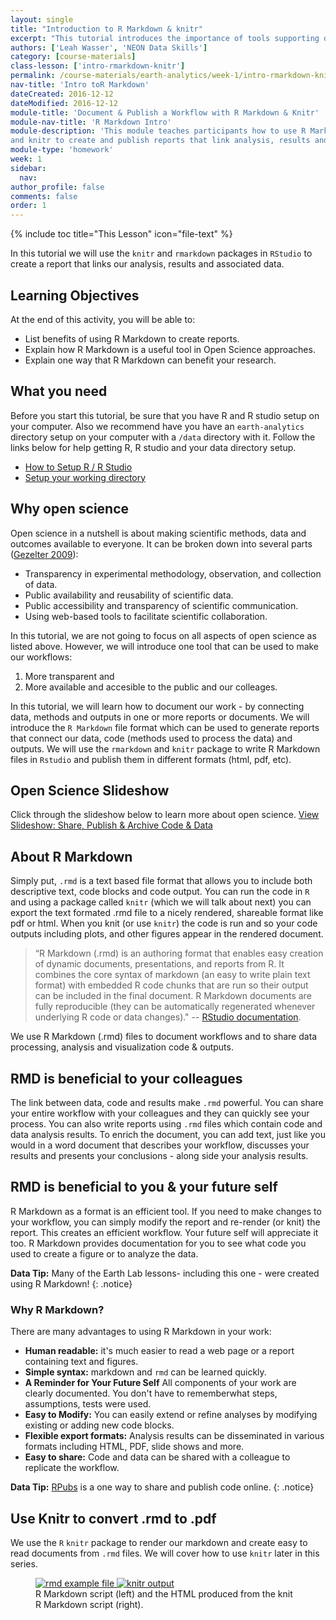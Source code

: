 ```yaml
---
layout: single
title: "Introduction to R Markdown & knitr"
excerpt: "This tutorial introduces the importance of tools supporting documenting & publishing a workflow."
authors: ['Leah Wasser', 'NEON Data Skills']
category: [course-materials]
class-lesson: ['intro-rmarkdown-knitr']
permalink: /course-materials/earth-analytics/week-1/intro-rmarkdown-knitr/
nav-title: 'Intro toR Markdown'
dateCreated: 2016-12-12
dateModified: 2016-12-12
module-title: 'Document & Publish a Workflow with R Markdown & Knitr'
module-nav-title: 'R Markdown Intro'
module-description: 'This module teaches participants how to use R Markdown
and knitr to create and publish reports that link analysis, results and documentation.'
module-type: 'homework'
week: 1
sidebar:
  nav:
author_profile: false
comments: false
order: 1
---
```

{% include toc title="This Lesson" icon="file-text" %}

In this tutorial we will use the `knitr` and `rmarkdown` packages in
`RStudio` to create a report that links our analysis, results and associated data.

<div class='notice--success' markdown="1">

## <i class="fa fa-graduation-cap" aria-hidden="true"></i> Learning Objectives
At the end of this activity, you will be able to:

* List benefits of using R Markdown to create reports.
* Explain how R Markdown is a useful tool in Open Science approaches.
* Explain one way that R Markdown can benefit your research.

## <i class="fa fa-check-square-o fa-2" aria-hidden="true"></i> What you need

Before you start this tutorial, be sure that you have  R and R studio setup on
your computer. Also we recommend have you have an `earth-analytics` directory
setup on your computer with a `/data` directory with it. Follow the links below
for help getting R, R studio and your data directory setup.

* [How to Setup R / R Studio](/course-materials/earth-analytics/week-1/setup-r-rstudio/)
* [Setup your working directory](/course-materials/earth-analytics/week-1/setup-working-directory/)


</div>

## Why open science

Open science in a nutshell is about making scientific methods, data and outcomes
available to everyone. It can be broken down into several parts (<a href="http://www.openscience.org/blog/?p=269" target="_blank">Gezelter 2009</a>):

* Transparency in experimental methodology, observation, and collection of data.
* Public availability and reusability of scientific data.
* Public accessibility and transparency of scientific communication.
* Using web-based tools to facilitate scientific collaboration.

In this tutorial, we are not going to focus on all aspects of open science as
listed above. However, we will introduce one tool that can be used to make our
workflows:

1. More transparent and
2. More available and accesible to the public and our colleages.

In this tutorial, we will learn how to document our work - by connecting data,
methods and outputs in one or more reports or documents. We will introduce the
`R Markdown` file format which can be used to generate reports that connect our
data, code (methods used to process the data) and outputs. We will use the
`rmarkdown` and `knitr` package to write R Markdown files in `Rstudio` and
publish them in different formats (html, pdf, etc).

## Open Science Slideshow

Click through the slideshow below to learn more about open science.
<a class="btn btn-info" href="{{ site.url }}/slide-shows/share-publish-archive/" target= "_blank"> <i class="fa fa-youtube-play" aria-hidden="true"></i>
View Slideshow: Share, Publish & Archive Code & Data</a>

## About R Markdown

Simply put, `.rmd` is a text based file format that allows you to include both
descriptive text, code blocks and code output. You can run the code in `R` and
using a package called `knitr` (which we will talk about next) you can export the
text formated .rmd file to a nicely rendered, shareable format like pdf or html.
When you knit (or use `knitr`) the code is run and so your code outputs including
plots, and other figures appear in the rendered document.

> “R Markdown (.rmd) is an authoring format that enables easy creation of dynamic
documents, presentations, and reports from R. It combines the core syntax of
markdown (an easy to write plain text format) with embedded R code chunks that
are run so their output can be included in the final document. R Markdown
documents are fully reproducible (they can be automatically regenerated whenever
underlying R code or data changes)."
-- <a href="http://rmarkdown.rstudio.com/" target="_blank">RStudio documentation</a>.


We use R Markdown (.rmd) files to document workflows and to share data processing,
analysis and visualization code & outputs.

## RMD is beneficial to your colleagues
The link between data, code and results make `.rmd` powerful. You can share your
entire workflow with your colleagues and they can quickly see your process. You
can also write reports using `.rmd` files which contain code and data
analysis results. To enrich the document, you can add text, just like you would
in a word document that describes your workflow, discusses your results and
presents your conclusions - along side your analysis results.

## RMD is beneficial to you & your future self

R Markdown as a format is an efficient tool. If you need to make changes to your
workflow, you can simply modify the report and re-render (or knit) the report.
This creates an efficient workflow. Your future self will appreciate it too.
R Markdown provides documentation for you to see what code you used to create a
figure or to analyze the data.

<i class="fa fa-star"></i> **Data Tip:** Many of the Earth Lab lessons- including
this one - were created using R Markdown!
{: .notice}


### Why R Markdown?
There are many advantages to using R Markdown in your work:

* **Human readable:** it's much easier to read a web page or a report containing text and figures.
* **Simple syntax:** markdown and `rmd` can be learned quickly.
* **A Reminder for Your Future Self** All components of your work are clearly documented. You don't have to rememberwhat steps, assumptions, tests were used.
* **Easy to Modify:** You can easily extend or refine analyses by modifying existing or adding new
code blocks.
* **Flexible export formats:** Analysis results can be disseminated in various formats including HTML, PDF,
slide shows and more.
* **Easy to share:** Code and data can be shared with a colleague to replicate the workflow.

<i class="fa fa-star"></i> **Data Tip:**
<a href="https://rpubs.com/" target= "_blank ">RPubs</a> is a one way to
share and publish code online.
{: .notice}

## Use Knitr to convert .rmd to .pdf

We use the `R` `knitr` package to render our markdown and create easy to read
documents from `.rmd` files. We will cover how to use `knitr` later in this
series.

<figure class="half">
	<a href="{{ site.url }}/images/course-materials/earth-analytics/week-1/intro-knitr-rmd/rmd-file.png">
	<img src="{{ site.url }}/images/course-materials/earth-analytics/week-1/intro-knitr-rmd/rmd-file.png" alt="rmd example file">
	</a>
	<a href="{{ site.url }}/images/course-materials/earth-analytics/week-1/intro-knitr-rmd/knitr-output.png">
	<img src="{{ site.url }}/images/course-materials/earth-analytics/week-1/intro-knitr-rmd/knitr-output.png" alt="knitr output">
	</a>
	<figcaption>R Markdown script (left) and the HTML produced from the knit R
	Markdown script (right).
	</figcaption>
</figure>

